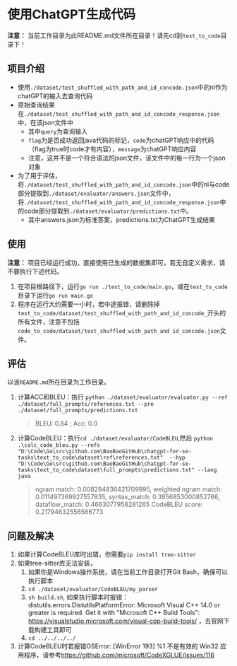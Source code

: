 # 使用ChatGPT生成代码

**注意：** 当前工作目录为此README.md文件所在目录！请先cd到`text_to_code`目录下！

## 项目介绍
- 使用`./dataset/test_shuffled_with_path_and_id_concode.json`中的nl作为chatGPT的输入去查询代码
- 原始查询结果在`./dataset/test_shuffled_with_path_and_id_concode_response.json`中，在该json文件中
  - 其中`query`为查询输入
  - `flag`为是否成功返回java代码的标记，`code`为chatGPT响应中的代码（flag为true时code才有内容），`message`为chatGPT响应内容
  - 注意，这并不是一个符合语法的json文件，该文件中的每一行为一个json对象
- 为了用于评估，将`./dataset/test_shuffled_with_path_and_id_concode.json`中的nl与code部分提取到`./dataset/evaluator/answers.json`文件中，将`./dataset/test_shuffled_with_path_and_id_concode_response.json`中的code部分提取到`./dataset/evaluator/predictions.txt`中。
  - 其中answers.json为标准答案，predictions.txt为ChatGPT生成结果

## 使用

**注意：** 项目已经运行成功，直接使用已生成的数据集即可，若无自定义需求，请不要执行下述代码。

1. 在项目根路径下，运行`go run ./text_to_code/main.go`，或在`text_to_code`目录下运行`go run main.go`
2. 程序在运行大约需要一小时，若中途报错，请删除掉`text_to_code/dataset/test_shuffled_with_path_and_id_concode_`开头的所有文件，注意不包括`code_to_code/dataset/test_shuffled_with_path_and_id_concode.json`文件。

## 评估

以该`README.md`所在目录为工作目录。

1. 计算ACC和BLEU：执行 `python ./dataset/evaluator/evaluator.py --ref ./dataset/full_prompts/references.txt --pre ./dataset/full_prompts/predictions.txt`  
   > BLEU: 0.84 ; Acc: 0.0
2. 计算CodeBLEU：执行`cd ./dataset/evaluator/CodeBLEU`,然后 `python .\calc_code_bleu.py --refs "D:\Code\Go\src\github.com\BaoBaoGitHub\chatgpt-for-se-tasks\text_to_code\dataset\ref\references.txt"  --hyp "D:\Code\Go\src\github.com\BaoBaoGitHub\chatgpt-for-se-tasks\text_to_code\dataset\full_prompts\predictions.txt" --lang java`  
   > ngram match: 0.008294836421709995, weighted ngram match: 0.011497369927557835, syntax_match: 0.3856853000852766, dataflow_match: 0.4663077958281265
   > CodeBLEU score:  0.21794632556566773
   
## 问题及解决

1. 如果计算CodeBLEU库时出错，你需要`pip install tree-sitter`
2. 如果tree-sitter库无法安装，
   1. 如果你是Windows操作系统，请在当前工作目录打开Git Bash，确保可以执行脚本
   2. `cd ./dataset/evaluator/CodeBLEU/my_parser`
   3. `sh build.sh`, 如果执行脚本时报错：distutils.errors.DistutilsPlatformError: Microsoft Visual C++ 14.0 or greater is required. Get it with "Microsoft C++ Build Tools": https://visualstudio.microsoft.com/visual-cpp-build-tools/ ，去官网下载构建工具即可
   4. `cd ../../../../`
3. 计算CodeBLEU时若报错OSError: \[WinError 193\] %1 不是有效的 Win32 应用程序，请参考<https://github.com/microsoft/CodeXGLUE/issues/116>


